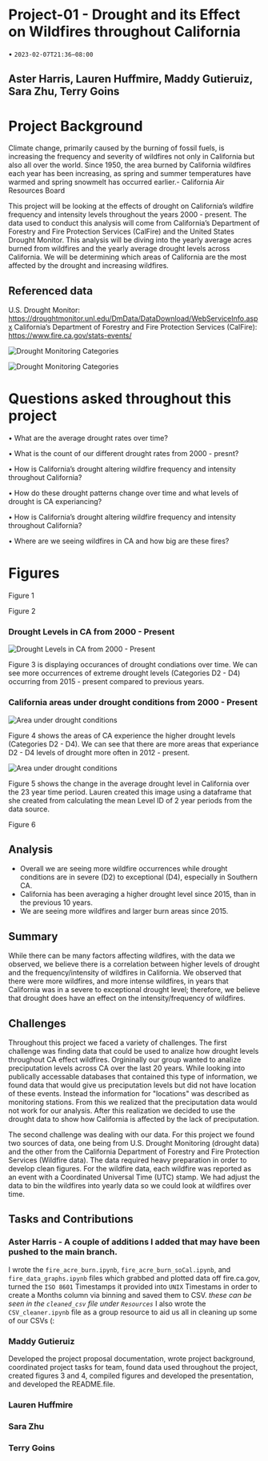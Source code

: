 # Project-01 - Drought and its Effect on Wildfires throughout California
   •   `2023-02-07T21:36−08:00`
## Aster Harris, Lauren Huffmire, Maddy Gutieruiz, Sara Zhu, Terry Goins

# Project Background

Climate change, primarily caused by the burning of fossil fuels, is increasing the frequency and severity of wildfires not only in California but also all over the world. Since 1950, the area burned by California wildfires each year has been increasing, as spring and summer temperatures have warmed and spring snowmelt has occurred earlier.- California Air Resources Board

This project will be looking at the effects of drought on California’s wildfire frequency and intensity levels throughout the years 2000 - present. The data used to conduct this analysis will come from California’s Department of Forestry and Fire Protection Services (CalFire) and the United States Drought Monitor. This analysis will be diving into the yearly average acres burned from wildfires and the yearly average drought levels across California. We will be determining which areas of California are the most affected by the drought and increasing wildfires.

## Referenced data

U.S. Drought Monitor: https://droughtmonitor.unl.edu/DmData/DataDownload/WebServiceInfo.aspx
California’s Department of Forestry and Fire Protection Services (CalFire): https://www.fire.ca.gov/stats-events/

![Drought Monitoring Categories](https://github.com/aharris206/Project_01/blob/main/Images/Droght_Monitor_Catagory_Key.PNG)

![Drought Monitoring Categories](https://github.com/aharris206/Project_01/blob/main/Images/Droght_Monitor_Catagory_Key_Expanded.PNG)



# Questions asked throughout this project
 • What are the average drought rates over time?

 • What is the count of our different drought rates from 2000 - presnt?

 • How is California’s drought altering wildfire frequency and intensity throughout California?

 • How do these drought patterns change over time and what levels of drought is CA experiancing?

 • How is California’s drought altering wildfire frequency and intensity throughout California?

 • Where are we seeing wildfires in CA and how big are these fires? 

# Figures 

Figure 1 

Figure 2 

### Drought Levels in CA from 2000 - Present
![Drought Levels in CA from 2000 - Present](https://github.com/aharris206/Project_01/blob/Maddy/Images/Drought%20Level%20over%20time_Final.png)

Figure 3 is displaying occurances of drought condiations over time. We can see more occurrences of extreme drought levels (Categories D2 - D4) occurring from 2015 - present compared to previous years. 


### California areas under drought conditions from 2000 - Present
![Area under drought conditions](https://github.com/aharris206/Project_01/blob/Maddy/Images/CA%20area%20in%20drought_Final.png)

Figure 4 shows the areas of CA experience the higher drought levels (Categories D2 - D4). We can see that there are more areas that experiance D2 - D4 levels of drought more often in 2012 - present.

![Area under drought conditions](https://user-images.githubusercontent.com/119692610/218214583-58f84772-86b7-4559-82f2-99ed0be0ae77.png)

Figure 5 shows the change in the average drought level in California over the 23 year time period. Lauren created this image using a dataframe that she created from calculating the mean Level ID of 2 year periods from the data source.

Figure 6

## Analysis 
- Overall we are seeing more wildfire occurrences while drought conditions are in severe (D2) to exceptional (D4), especially in Southern CA. 
- California has been averaging a higher drought level since 2015, than in the previous 10 years.
- We are seeing more wildfires and larger burn areas since 2015.

## Summary 
While there can be many factors affecting wildfires, with the data we observed, we believe there is a correlation between higher levels of drought and the frequency/intensity of wildfires in California. We observed that there were more wildfires, and more intense wildfires, in years that California was in a severe to exceptional drought level; therefore, we believe that drought does have an effect on the intensity/frequency of wildfires.

## Challenges
Throughout this project we faced a variety of challenges. The first challenge was finding data that could be used to analize how drought levels throughout CA effect wildfires. Orgininally our group wanted to analize preciputation levels across CA over the last 20 years. While looking into publically accessable databases that contained this type of information, we found data that would give us preciputation levels but did not have location of these events. Instead the information for "locations" was described as monitoring stations. From this we realized that the preciputation data would not work for our analysis. After this realization we decided to use the drought data to show how California is affected by the lack of preciputation. 

The second challenge was dealing with our data. For this project we found two sources of data, one being from U.S. Drought Monitoring (drought data) and the other from the California Department of Forestry and Fire Protection Services (Wildfire data). The data required heavy preparation in order to develop clean figures. For the wildfire data, each wildfire was reported as an event with a Coordinated Universal Time (UTC) stamp. We had adjust the data to bin the wildfires into yearly data so we could look at wildfires over time.  

## Tasks and Contributions

### Aster Harris - A couple of additions I added that may have been pushed to the main branch. 
I wrote the `fire_acre_burn.ipynb`, `fire_acre_burn_soCal.ipynb`, and `fire_data_graphs.ipynb` files which grabbed and plotted data off fire.ca.gov, turned the `ISO 8601` Timestamps it provided into `UNIX` Timestams in order to create a Months column via binning and saved them to CSV. *these can be seen in the `cleaned_csv` file under `Resources`*
I also wrote the `CSV_cleaner.ipynb` file as a group resource to aid us all in cleaning up some of our CSVs (:

### Maddy Gutieruiz
Developed the project proposal documentation, wrote project background, coordinated project tasks for team, found data used throughout the project, created figures 3 and 4, compiled figures and developed the presentation, and developed the README.file.

### Lauren Huffmire

### Sara Zhu

### Terry Goins

